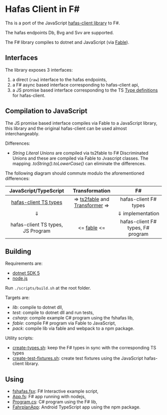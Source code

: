 # Hafas Client in F\#

Ths is a port of the JavaScript [hafas-client library](https://github.com/public-transport/hafas-client) to F#.

The hafas endpoints Db, Bvg and Svv are supported.

The F# library compiles to dotnet and JavaScript (via [Fable](https://github.com/fable-compiler/Fable)).

## Interfaces

The library exposes  3 interfaces:

1) a direct (`raw`) interface to the hafas endpoints,
2) a F# async based interface corresponding to hafas-client api,
3) a JS promise based interface corresponding to the TS [Type definitions](https://github.com/DefinitelyTyped/DefinitelyTyped/blob/master/types/hafas-client/index.d.ts) for hafas-client.

## Compilation to JavaScript

The JS promise based interface compiles via Fable to a JavaScript library, this library and the original hafas-client can be used almost interchangeably.

Differences:

* *String Literal Unions* are compiled via ts2fable to F# Discriminated Unions and these are compiled via Fable to Jvascript classes. The mapping *.toString().toLowerCase()* can eliminate the differences.

The following diagram should commute modulo the aforementioned differences:

JavaScript/TypeScript | Transformation | F# |
:---------------:|:--------:|:------:|
[hafas-client TS types](https://github.com/DefinitelyTyped/DefinitelyTyped/blob/master/types/hafas-client/index.d.ts) | => [ts2fable](https://github.com/fable-compiler/ts2fable) and [Transformer](./src/transformer) => | hafas-client F# types |
 &#8659;|  | &#8659; implementation |
hafas-client TS types, JS Program | <= [fable](https://github.com/fable-compiler/fable) <= | hafas-client F# types, F# program|

## Building

Requirements are:

* [dotnet SDK 5](https://dotnet.microsoft.com/download)
* [node.js](https://nodejs.org/en/)

Run `./scripts/build.sh` at the root folder.

Targets are:

* *lib*: compile to dotnet dll,
* *test*: compile to dotnet dll and run tests,
* *csharp*: compile example C# program using the fshafas lib,
* *fable*: compile F# program via Fable to JavaScript,
* *pack*: compile lib via fable and webpack to a npm package.

Utility scripts:

* [create-types.sh](./scripts/create-types.sh): keep the F# types in sync with the corresponding TS types
* [create-test-fixtures.sh](./scripts/create-test-fixtures.sh): create test fixtures using the JavaScript hafas-client library.

## Using

* [fshafas.fsx](./scripts/fshafas.fsx): F# Interactive example script,
* [App.fs](src/fshafas.fable/App.fs): F# app running with nodejs,
* [Program.cs](src/fshafas.csharp/Program.cs): C# program using the F# lib,
* [FahrplanApp](https://github.com/bergmannjg/FahrplanApp): Android TypeScript app using the npm package.

